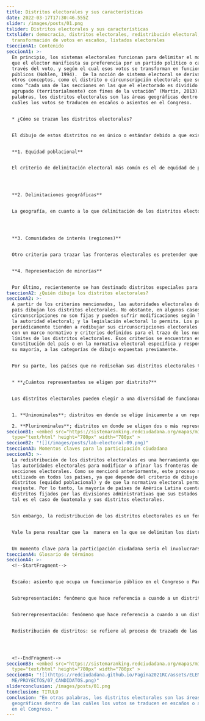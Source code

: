 ```yaml
---
title: Distritos electorales y sus características
date: 2022-03-17T17:30:46.555Z
slider: /images/posts/01.png
tslider: Distritos electorales y sus características
txtslider: democracia, distritos electorales, redistribución electoral,
  transformación de votos en escaños, listados electorales
tseccionA1: Contenido
seccionA1: >-
  En principio, los sistemas electorales funcionan para delimitar el modo en el
  que el elector manifiesta su preferencia por un partido político o candidato a
  través del voto, y según el cual esos votos se transforman en funcionarios
  públicos (Nohlen, 1994).  De la noción de sistema electoral se derivan algunos
  otros conceptos, como el distrito o circunscripción electoral; que se entiende
  como “cada una de las secciones en las que el electorado es dividido o
  agrupado (territorialmente) con fines de la votación” (Martín, 2013). En otras
  palabras, los distritos electorales son las áreas geográficas dentro de las
  cuáles los votos se traducen en escaños o asientos en el Congreso. 


  * ¿Cómo se trazan los distritos electorales?


  El dibujo de estos distritos no es único o estándar debido a que existen distintos criterios que pueden utilizarse para su delimitación.  Estos criterios pueden utilizarse de manera simultánea en algunos casos o como criterio único, según lo delimite la autoridad electoral. Estas condiciones son: 


  **1. Equidad poblacional**


  El criterio de delimitación electoral más común es el de equidad de población. Este hace referencia a la categoría en la que todas las unidades electorales se delimitan mediante una misma cantidad de población (Ej. 80,000 personas por cada distrito). Este criterio garantiza la noción de que todos los votos equivalen lo mismo; limitando la sobre- o subrepresentación de la población en dichos distritos electorales. 




  **2. Delimitaciones geográficas**


  La geografía, en cuanto a lo que delimitación de los distritos electorales se refiere, define las fronteras electorales con base en los límites administrativos del Estado; posiblemente establecidos según los “límites naturales como cordilleras, lagos, ríos e islas” (Fortín, 2016).  Este criterio geográfico es naturalmente compatible con algunas otras variables como el acceso al territorio y la densidad poblacional del mismo. 




  **3. Comunidades de interés (regiones)**


  Otro criterio para trazar las fronteras electorales es pretender que respondan lo más posible a las comunidades de interés existentes en el territorio nacional. Para dicho trazo, se parte del supuesto que los distritos deben ser “más que conglomerados de grupos de individuos arbitrariamente definidos y que deben ser unidades cohesivas con intereses comunes” (Fortín, 2016). El ejemplo por excelencia de este tipo de distritos son las regiones que aglomeran distintos municipios y departamentos del país, con base en criterios de cercanía territorial y similitudes culturales y económicas (8 regiones). 


  **4. Representación de minorías**


  Por último, recientemente se han destinado distritos especiales para garantizar la representación de grupos minoritarios que históricamente han sido relegados. Estos grupos pueden tratarse de grupos raciales, étnicos o hasta grupos religiosos. Este tipo de circunscripciones especiales busca garantizar la representación de ciertos grupos, como podría ser, en el contexto guatemalteco, distritos con representación de población maya e indígina. No obstante, el dibujo y elección dentro de dichos distritos genera una serie de dificultades logísticas y administrativas, por lo que no suelen ser muy utilizados.
tseccionA2: ¿Quién dibuja los distritos electorales?
seccionA2: >-
  A partir de los criterios mencionados, las autoridades electorales de cada
  país dibujan los distritos electorales. No obstante, en algunos casos, estas
  circunscripciones no son fijas y pueden sufrir modificaciones según lo decida
  la autoridad electoral; y la legislación electoral lo permita. Los países que
  periódicamente tienden a redibujar sus circunscripciones electorales cuentan
  con un marco normativo y criterios definidos para el trazo de los nuevos
  límites de los distritos electorales. Esos criterios se encuentran en la
  Constitución del país o en la normativa electoral específica y responden, en
  su mayoría, a las categorías de dibujo expuestas previamente. 


  Por su parte, los países que no rediseñan sus distritos electorales tienden a contar con distritos que coinciden con las divisiones políticas administrativas de sus estados y se encuentran definidos en la Constitución. Ese es el caso de Guatemala y de la mayoría de países en América Latina, por lo que plantear un rediseño de los distritos electorales suele ser sumamente complicado (reforma constitucional). 


  * **¿Cuántos representantes se eligen por distrito?**


  Los distritos electorales pueden elegir a una diversidad de funcionarios públicos en simultáneo, dependiendo de su magnitud. La magnitud de un distrito electoral hace referencia a la cantidad de escaños o cargos públicos que se eligen en cada uno de estos. Es decir, a mayor la magnitud del distrito, mayor el número de escaños que se repartirán en ese distrito. Por ejemplo, si un distrito tiene magnitud de 11 (distrito Guatemala) son 11 los diputados que deben elegirse en esa circunscripción. Por lo tanto, los distritos electorales pueden ser: 


  1. **Uninominales**; distritos en donde se elige únicamente a un representante en total. 

  2. **Plurinominales**; distritos en donde se eligen dos o más representantes.
seccionB1: <embed src="https://sistemaranking.redciudadana.org/mapas/m1c"
  type="text/html" height="780px" width="780px" >
seccionB2: "![](/images/posts/lab-electoral-09.png)"
tseccionA3: Momentos claves para la participación ciudadana
seccionA3: >-
  La redistribución de los distritos electorales es una herramienta que utilizan
  las autoridades electorales para modificar o afinar las fronteras de las
  secciones electorales. Como se mencionó anteriormente, este proceso no es
  utilizado en todos los países, ya que depende del criterio de dibujo de los
  distritos (equidad poblacional) y de que la normativa electoral permita ese
  reajuste. Por lo tanto, la mayoría de países de América Latina cuenta con
  distritos fijados por las divisiones administrativas que sus Estados poseen;
  tal es el caso de Guatemala y sus distritos electorales. 


  Sin embargo, la redistribución de los distritos electorales es un fenómeno que sucede en distintas regiones del mundo, por lo que merece la pena revisarlo. La lógica de redistribución se basa en la noción de que todos los votos deben de valer igual, por lo que los distritos deben de contar con la misma cantidad de habitantes en sus territorios. El reajuste se sustenta con información de los censos poblacionales, garantizando así la equidad poblacional en cada uno de los distritos electorales.


  Vale la pena resaltar que la  manera en la que se delimitan los distritos puede influir sobre los posibles candidatos y su elección. La distribución distrital, generalmente, tiene una vigencia de diez años (cada censo poblacional sucede cada diez años), por lo que los reajustes suelen suceder relativamente seguido. Esta redistribución puede llegar a ser usada como una herramienta para minimizar la representación política de algunos sectores o como instrumento para garantizar una ventaja comparativa para algún candidato o partido en el nuevo distrito. A este fenómeno se le conoce como “gerrymandering” y puede ser desarrollado por la autoridad electoral o funcionarios públicos encargados del rediseño de los distritos (en algunos casos son los mismos representantes quiénes se encargan de ajustar su distrito). 


  Un momento clave para la participación ciudadana sería el involucrarse de lleno en la próxima redistribución de sus distritos electorales. Esto puede ser a través de asambleas públicas en las que se discuta la redistribución con los encargados de realizarla o a través de la presión y comunicación constante con sus representantes para que el nuevo dibujo no responda a intereses partidistas. Los distritos son una de las llaves para la garantía de la elección, por lo que muchos intereses convergen a su alrededor y los ciudadanos deben de estar alerta e involucrarse para que la democracia no sufra esas consecuencias.
tseccionA4: Glosario de términos
seccionA4: >-
  <!--StartFragment-->


  Escaño: asiento que ocupa un funcionario público en el Congreso o Parlamento.  


  Subrepresentación: fenómeno que hace referencia a cuando a un distrito electoral se le asignan menos escaños de lo que proporcionalmente le corresponden (según la cantidad de habitantes en territorio que abarca dicha circunscripción). 


  Sobrerrepresentación: fenómeno que hace referencia a cuando a un distrito electoral se le asignan más escaños de lo que proporcionalmente le corresponden (según la cantidad de habitantes en territorio que abarca dicha circunscripción). 


  Redistribución de distritos: se refiere al proceso de trazado de las fronteras de los distritos electorales, según los criterios de equidad poblacional, geografía, cercanía cultural o representación de minorías.




  <!--EndFragment-->
seccionB3: <embed src="https://sistemaranking.redciudadana.org/mapas/m1c"
  type="text/html" height="780px" width="780px" >
seccionB4: "![](https://redciudadana.github.io/Pagina2021RC/assets/ELEMENTOS/HO\
  ME/PROYECTOS/07_CANDIDATOS.png)"
sliderconclusion: /images/posts/01.png
tconclusion: TITULO
conclusion: "En otras palabras, los distritos electorales son las áreas
  geográficas dentro de las cuáles los votos se traducen en escaños o asientos
  en el Congreso. "
---
```

